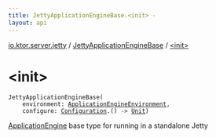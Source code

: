 ```yaml
---
title: JettyApplicationEngineBase.<init> - 
layout: api
---
```


<div class='api-docs-breadcrumbs'><a href="../index.html">io.ktor.server.jetty</a> / <a href="index.html">JettyApplicationEngineBase</a> / <a href="./-init-.html">&lt;init&gt;</a></div>

# &lt;init&gt;

<div class="signature"><code><span class="identifier">JettyApplicationEngineBase</span><span class="symbol">(</span><br/>&nbsp;&nbsp;&nbsp;&nbsp;<span class="parameterName" id="io.ktor.server.jetty.JettyApplicationEngineBase$<init>(io.ktor.server.engine.ApplicationEngineEnvironment, kotlin.Function1((io.ktor.server.jetty.JettyApplicationEngineBase.Configuration, kotlin.Unit)))/environment">environment</span><span class="symbol">:</span>&nbsp;<a href="../../io.ktor.server.engine/-application-engine-environment/index.html"><span class="identifier">ApplicationEngineEnvironment</span></a><span class="symbol">, </span><br/>&nbsp;&nbsp;&nbsp;&nbsp;<span class="parameterName" id="io.ktor.server.jetty.JettyApplicationEngineBase$<init>(io.ktor.server.engine.ApplicationEngineEnvironment, kotlin.Function1((io.ktor.server.jetty.JettyApplicationEngineBase.Configuration, kotlin.Unit)))/configure">configure</span><span class="symbol">:</span>&nbsp;<a href="-configuration/index.html"><span class="identifier">Configuration</span></a><span class="symbol">.</span><span class="symbol">(</span><span class="symbol">)</span>&nbsp;<span class="symbol">-&gt;</span>&nbsp;<a href="https://kotlinlang.org/api/latest/jvm/stdlib/kotlin/-unit/index.html"><span class="identifier">Unit</span></a><span class="symbol">)</span></code></div>

<a href="../../io.ktor.server.engine/-application-engine/index.html">ApplicationEngine</a> base type for running in a standalone Jetty

